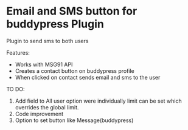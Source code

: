 # Email and SMS button for buddypress Plugin
Plugin to send sms to both users

Features:
- Works with MSG91 API 
- Creates a contact button on buddypress profile 
- When clicked on contact sends email and sms to the user  

TO DO:
1. Add field to All user option were individually limit can be set which overrides the global limit.
2. Code improvement
3. Option to set button like Message(buddypress) 
